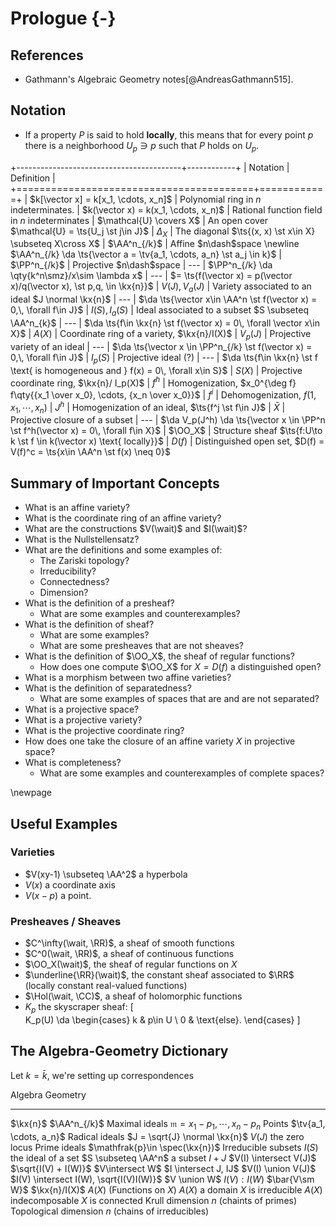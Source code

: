 # Prologue {-}

## References 

- Gathmann's Algebraic Geometry notes[@AndreasGathmann515].

## Notation

- If a property $P$ is said to hold **locally**, this means that for every point $p$ there is a neighborhood $U_p \ni p$ such that $P$ holds on $U_p$.

+-----------------------------------------+------------+
| Notation                                | Definition |
+=========================================+============+
| $k[\vector x] = k[x_1, \cdots, x_n]$    | Polynomial ring in $n$ indeterminates.
| $k(\vector x) = k(x_1, \cdots, x_n)$    | Rational function field in $n$ indeterminates
| $\mathcal{U} \covers X$                 | An open cover $\mathcal{U} = \ts{U_j \st j\in J}$
| $\Delta_X$                              | The diagonal $\ts{(x, x) \st x\in X} \subseteq X\cross X$
| $\AA^n_{/k}$                            | Affine $n\dash$space \newline $\AA^n_{/k} \da \ts{\vector a = \tv{a_1, \cdots, a_n} \st a_j \in k}$
| $\PP^n_{/k}$                            | Projective $n\dash$space
| ---                                     | $\PP^n_{/k} \da \qty{k^n\smz}/x\sim \lambda x$
| ---                                     | $= \ts{f(\vector x) = p(\vector x)/q(\vector x), \st p,q, \in \kx{n}}$
| $V(J), V_a(J)$                          | Variety associated to an ideal $J \normal \kx{n}$
| ---                                     | $\da \ts{\vector x\in \AA^n \st f(\vector x) = 0,\, \forall f\in J}$
| $I(S), I_a(S)$                          | Ideal associated to a subset $S \subseteq \AA^n_{k}$
| ---                                     | $\da \ts{f\in \kx{n} \st f(\vector x) = 0\, \forall \vector x\in X}$
| $A(X)$                                  | Coordinate ring of a variety, $\kx{n}/I(X)$
| $V_p(J)$                                | Projective variety of an ideal
| ---                                     | $\da \ts{\vector x \in \PP^n_{/k} \st f(\vector x) = 0,\, \forall f\in J}$
| $I_p(S)$                                | Projective ideal (?)
| ---                                     | $\da \ts{f\in \kx{n} \st f \text{ is homogeneous and } f(x) = 0\, \forall x\in S}$
| $S(X)$                                  | Projective coordinate ring, $\kx{n}/ I_p(X)$
| $f^h$                                   | Homogenization, $x_0^{\deg f} f\qty{{x_1 \over x_0}, \cdots, {x_n \over x_0}}$
| $f^i$                                   | Dehomogenization, $f(1, x_1, \cdots, x_n)$
| $J^h$                                   | Homogenization of an ideal, $\ts{f^j \st f\in J}$
| $\bar X$                                | Projective closure of a subset
| ---                                     | $\da V_p(J^h) \da \ts{\vector x \in \PP^n \st f^h(\vector x) = 0\, \forall f\in X}$
| $\OO_X$                                 | Structure sheaf $\ts{f:U\to k \st f \in k(\vector x) \text{ locally}}$
| $D(f)$                                  | Distinguished open set, $D(f) = V(f)^c = \ts{x\in \AA^n \st f(x) \neq 0}$


## Summary of Important Concepts

- What is an affine variety?
- What is the coordinate ring of an affine variety?
- What are the constructions $V(\wait)$ and $I(\wait)$?
- What is the Nullstellensatz?
- What are the definitions and some examples of:
  - The Zariski topology?
  - Irreducibility?
  - Connectedness?
  - Dimension?
- What is the definition of a presheaf?
  - What are some examples and counterexamples?
- What is the definition of sheaf?
  - What are some examples?
  - What are some presheaves that are not sheaves?
- What is the definition of $\OO_X$, the sheaf of regular functions?
  - How does one compute $\OO_X$ for $X = D(f)$ a distinguished open?
- What is a morphism between two affine varieties?
- What is the definition of separatedness?
  - What are some examples of spaces that are and are not separated?
- What is a projective space?
- What is a projective variety?
- What is the projective coordinate ring?
- How does one take the closure of an affine variety $X$ in projective space?
- What is completeness?
  - What are some examples and counterexamples of complete spaces?



\newpage

## Useful Examples

### Varieties

- $V(xy-1) \subseteq \AA^2$ a hyperbola
- $V(x)$ a coordinate axis
- $V(x-p)$ a point.

### Presheaves / Sheaves

- $C^\infty(\wait, \RR)$, a sheaf of smooth functions
- $C^0(\wait, \RR)$, a sheaf of continuous functions
- $\OO_X(\wait)$, the sheaf of regular functions on $X$
- $\underline{\RR}(\wait)$, the constant sheaf associated to $\RR$ (locally constant real-valued functions)
- $\Hol(\wait, \CC)$, a sheaf of holomorphic functions
- $K_p$ the skyscraper sheaf:
\[  
K_p(U) \da 
\begin{cases}
k & p\in U \\
0 & \text{else}.
\end{cases}
\]



## The Algebra-Geometry Dictionary

Let $k=\bar k$, we're setting up correspondences


Algebra                                                         Geometry
-----------------------------------------------------------     ------------------------------
$\kx{n}$                                                        $\AA^n_{/k}$
Maximal ideals $\mathfrak{m}={x_1 - p_1, \cdots, x_n - p_n}$    Points $\tv{a_1, \cdots, a_n}$
Radical ideals $J = \sqrt{J} \normal \kx{n}$                    $V(J)$ the zero locus
Prime ideals $\mathfrak{p}\in \spec(\kx{n})$                    Irreducible subsets
$I(S)$ the ideal of a set                                       $S \subseteq \AA^n$ a subset
$I + J$                                                         $V(I) \intersect V(J)$
$\sqrt{I(V) + I(W)}$                                            $V\intersect W$
$I \intersect J, IJ$                                            $V(I) \union V(J)$
$I(V) \intersect I(W), \sqrt{I(V)I(W)}$                         $V \union W$
$I(V) : I(W)$                                                   $\bar{V\sm W}$
$\kx{n}/I(X)$                                                   $A(X)$ (Functions on $X$)
$A(X)$ a domain                                                 $X$ is irreducible
$A(X)$ indecomposable                                           $X$ is connected
Krull dimension $n$ (chaints of primes)                         Topological dimension $n$ (chains of irreducibles)


